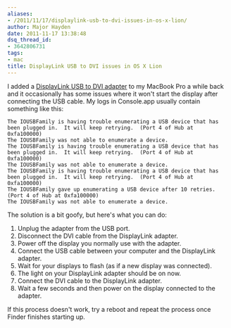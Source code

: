 ```yaml
---
aliases:
- /2011/11/17/displaylink-usb-to-dvi-issues-in-os-x-lion/
author: Major Hayden
date: 2011-11-17 13:38:48
dsq_thread_id:
- 3642806731
tags:
- mac
title: DisplayLink USB to DVI issues in OS X Lion
---
```


I added a [DisplayLink USB to DVI adapter][1] to my MacBook Pro a while back and it occasionally has some issues where it won't start the display after connecting the USB cable. My logs in Console.app usually contain something like this:

```
The IOUSBFamily is having trouble enumerating a USB device that has been plugged in.  It will keep retrying.  (Port 4 of Hub at 0xfa100000)
The IOUSBFamily was not able to enumerate a device.
The IOUSBFamily is having trouble enumerating a USB device that has been plugged in.  It will keep retrying.  (Port 4 of Hub at 0xfa100000)
The IOUSBFamily was not able to enumerate a device.
The IOUSBFamily is having trouble enumerating a USB device that has been plugged in.  It will keep retrying.  (Port 4 of Hub at 0xfa100000)
The IOUSBFamily gave up enumerating a USB device after 10 retries.  (Port 4 of Hub at 0xfa100000)
The IOUSBFamily was not able to enumerate a device.
```


The solution is a bit goofy, but here's what you can do:

  1. Unplug the adapter from the USB port.
  2. Disconnect the DVI cable from the DisplayLink adapter.
  3. Power off the display you normally use with the adapter.
  4. Connect the USB cable between your computer and the DisplayLink adapter.
  5. Wait for your displays to flash (as if a new display was connected).
  6. The light on your DisplayLink adapter should be on now.
  7. Connect the DVI cable to the DisplayLink adapter.
  8. Wait a few seconds and then power on the display connected to the adapter.

If this process doesn't work, try a reboot and repeat the process once Finder finishes starting up.

 [1]: http://www.displaylink.com/